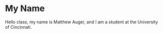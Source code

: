 # My Name
Hello class, my name is Matthew Auger, and I am a student at the University of Cincinnati.
